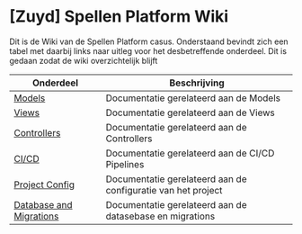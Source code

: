 # [Zuyd] Spellen Platform Wiki
  
 Dit is de Wiki van de Spellen Platform casus. Onderstaand bevindt zich een tabel met daarbij links naar uitleg voor het desbetreffende onderdeel. Dit is gedaan zodat de wiki overzichtelijk blijft
 
  
 | Onderdeel                                                 | Beschrijving                                                  | 
 | ----------------------------------------------------- | ------------------------------------------------------------ | 
 | [Models](./01-models)                                     | Documentatie gerelateerd aan de Models                         | 
 | [Views](./02-views)                         | Documentatie gerelateerd aan de Views                | 
 | [Controllers](./03-controllers)       | Documentatie gerelateerd aan de Controllers            | 
 | [CI/CD](./04-cicd)                     | Documentatie gerelateerd aan de CI/CD Pipelines                   | 
 | [Project Config](./05-config)                       | Documentatie gerelateerd aan de configuratie van het project            | 
 | [Database and Migrations](./06-database-and-migrations)       | Documentatie gerelateerd aan de datasebase en migrations | 